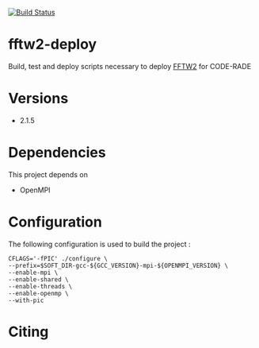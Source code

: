[![Build Status](https://ci.sagrid.ac.za/buildStatus/icon?job=fftw2-deploy)](https://ci.sagrid.ac.za/job/fftw2-deploy)

# fftw2-deploy

Build, test and deploy scripts necessary to deploy [FFTW2](http://www.fftw.org) for CODE-RADE

# Versions

  * 2.1.5

# Dependencies

This project depends on

  * OpenMPI

# Configuration

The following configuration is used to build the project :

```
CFLAGS='-fPIC' ./configure \
--prefix=$SOFT_DIR-gcc-${GCC_VERSION}-mpi-${OPENMPI_VERSION} \
--enable-mpi \
--enable-shared \
--enable-threads \
--enable-openmp \
--with-pic

```

# Citing
